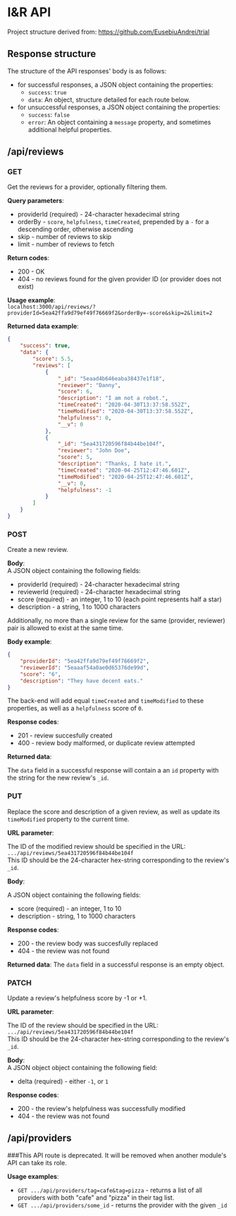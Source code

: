 # I&R API

Project structure derived from: https://github.com/EusebiuAndrei/trial

## Response structure

The structure of the API responses' body is as follows:

-   for successful responses, a JSON object containing the properties:
    -   `success`: `true`
    -   `data`: An object, structure detailed for each route below.
-   for unsuccessful responses, a JSON object containing the
    properties:
    -   `success`: `false`
    -   `error`: An object containing a `message` property, and
        sometimes additional helpful properties.

## /api/reviews

### GET

Get the reviews for a provider, optionally filtering them.

**Query parameters**:

-   providerId (required) - 24-character hexadecimal string
-   orderBy - `score`, `helpfulness`, `timeCreated`, prepended by a
    `-` for a descending order, otherwise ascending
-   skip - number of reviews to skip
-   limit - number of reviews to fetch

**Return codes**:

-   200 - OK
-   404 - no reviews found for the given provider ID (or provider does
    not exist)

**Usage example**:  
 `localhost:3000/api/reviews/?providerId=5ea42ffa9d79ef49f76669f2&orderBy=-score&skip=2&limit=2`

**Returned data example**:

```JSON
{
    "success": true,
    "data": {
        "score": 5.5,
        "reviews": [
            {
                "_id": "5eaad4b646eaba38437e1f18",
                "reviewer": "Danny",
                "score": 6,
                "description": "I am not a robot.",
                "timeCreated": "2020-04-30T13:37:58.552Z",
                "timeModified": "2020-04-30T13:37:58.552Z",
                "helpfulness": 0,
                "__v": 0
            },
            {
                "_id": "5ea431720596f84b44be104f",
                "reviewer": "John Doe",
                "score": 5,
                "description": "Thanks, I hate it.",
                "timeCreated": "2020-04-25T12:47:46.601Z",
                "timeModified": "2020-04-25T12:47:46.601Z",
                "__v": 0,
                "helpfulness": -1
            }
        ]
    }
}
```

### POST

Create a new review.

**Body**:  
A JSON object containing the following fields:

-   providerId (required) - 24-character hexadecimal string
-   reviewerId (required) - 24-character hexadecimal string
-   score (required) - an integer, 1 to 10 (each point represents half
    a star)
-   description - a string, 1 to 1000 characters

Additionally, no more than a single review for the same (provider,
reviewer) pair is allowed to exist at the same time.

**Body example**:

```JSON
{
	"providerId": "5ea42ffa9d79ef49f76669f2",
	"reviewerId": "5eaaaf54a0ae0d65376de99d",
	"score": "6",
	"description": "They have decent eats."
}
```

The back-end will add equal `timeCreated` and `timeModified` to these
properties, as well as a `helpfulness` score of `0`.

**Response codes**:

-   201 - review succesfully created
-   400 - review body malformed, or duplicate review attempted

**Returned data**:

The `data` field in a successful response will contain a an `id`
property with the string for the new review's `_id`.

### PUT

Replace the score and description of a given review, as well as update
its `timeModified` property to the current time.

**URL parameter**:

The ID of the modified review should be specified in the URL:  
`.../api/reviews/5ea431720596f84b44be104f`  
This ID should be the 24-character hex-string corresponding to the
review's `_id`.

**Body**:

A JSON object containing the following fields:

-   score (required) - an integer, 1 to 10
-   description - string, 1 to 1000 characters

**Response codes**:

-   200 - the review body was succesfully replaced
-   404 - the review was not found

**Returned data**: The `data` field in a successful response is an
empty object.

### PATCH

Update a review's helpfulness score by -1 or +1.

**URL parameter**:  

The ID of the review should be specified in the URL:  
`.../api/reviews/5ea431720596f84b44be104f`  
This ID should be the 24-character hex-string corresponding to the review's
`_id`.

**Body**:  
A JSON object object containing the following field:
- delta (required) - either `-1`, or `1`

**Response codes**:

-   200 - the review's helpfulness was successfully modified
-   404 - the review was not found

## /api/providers
###This API route is deprecated. It will be removed when another module's API can take its role.

**Usage examples**:
- `GET .../api/providers/tag=cafe&tag=pizza` - returns a list of all providers with both "cafe" and "pizza" in their tag list.
- `GET .../api/providers/some_id` - returns the provider with the given `_id`